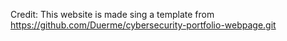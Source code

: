 Credit: This website is made sing a template from https://github.com/Duerme/cybersecurity-portfolio-webpage.git
